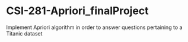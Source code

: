 # CSI-281-Apriori_finalProject
Implement Apriori algorithm in order to answer questions pertaining to a Titanic dataset
